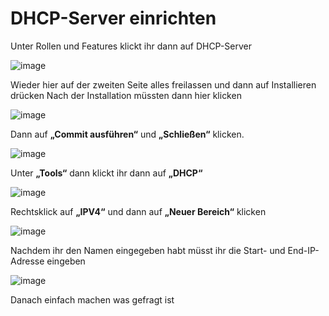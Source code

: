 DHCP-Server einrichten
===

Unter Rollen und Features klickt ihr dann auf DHCP-Server 

![image](https://github.com/user-attachments/assets/3f17fece-a582-4b2d-8b71-90953c929b27)

Wieder hier auf der zweiten Seite alles freilassen und dann auf Installieren drücken
Nach der Installation müssten dann hier klicken

![image](https://github.com/user-attachments/assets/9989f3e1-ff87-4dd4-b7f6-66faac680938)

Dann auf **„Commit ausführen“** und **„Schließen“** klicken.

![image](https://github.com/user-attachments/assets/bbfbcb9d-70ea-4dbf-b1c3-2c113edf6c43)

Unter **„Tools“** dann klickt ihr dann auf **„DHCP“**

![image](https://github.com/user-attachments/assets/674406bb-df61-4274-9993-460b34f49d96)

Rechtsklick auf **„IPV4“** und dann auf **„Neuer Bereich“** klicken

![image](https://github.com/user-attachments/assets/76bc62f2-4152-4d3f-bd00-abffdb871248)

Nachdem ihr den Namen eingegeben habt müsst ihr die Start- und End-IP-Adresse eingeben

![image](https://github.com/user-attachments/assets/f4683a9e-560c-4213-b826-c2da24506515)

Danach einfach machen was gefragt ist
